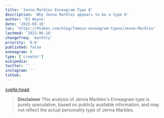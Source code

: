 ```yaml
---
title: 'Jenna Marbles Enneagram Type 8'
description: 'Why Jenna Marbles appears to be a type 8'
author: 'DJ Wayne'
date: '2023-03-16'
loc: 'https://9takes.com/blog/famous-enneagram-types/Jenna-Marbles'
lastmod: '2023-06-16'
changefreq: 'monthly'
priority: '0.6'
published: false
enneagram: 8
type: ['creator']
wikipedia:
twitter: ''
instagram: ''
tiktok:
---
```


<svelte:head>

  <!-- <meta property="og:image" content="https://9takes.com/types/8s/Jenna-Marbles.webp" /> -->
  <link rel="canonical" href="https://9takes.com/blog/famous-enneagram-types/Jenna-Marbles">
</svelte:head>
<!-- <script>
	import  PopCard  from "../../../lib/components/atoms/PopCard.svelte";
</script>
<div
	style="display: flex;
    justify-content: center;
    margin: 1rem 0;
	"
>
	<PopCard
		image={`/types/8s/${'Jenna-Marbles'}.webp`}
		showIcon={false}
		text="Jenna Marbles"
		subtext=""
	/>
</div> -->

> **Disclaimer** This analysis of Jenna Marbles's Enneagram type is purely speculative, based on publicly available information, and may not reflect the actual personality type of Jenna Marbles.

<p class="firstLetter"></p>
